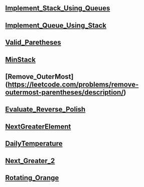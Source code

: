 ## [Implement_Stack_Using_Queues](https://leetcode.com/problems/implement-stack-using-queues/description/)

## [Implement_Queue_Using_Stack](https://leetcode.com/problems/implement-queue-using-stacks/)


## [Valid_Paretheses](https://leetcode.com/problems/valid-parentheses/submissions/1736594491/)

## [MinStack](https://leetcode.com/problems/min-stack/description/)

## [Remove_OuterMost] (https://leetcode.com/problems/remove-outermost-parentheses/description/)

## [Evaluate_Reverse_Polish](https://leetcode.com/problems/evaluate-reverse-polish-notation/)

## [NextGreaterElement](https://leetcode.com/problems/next-greater-element-i/description/)

## [DailyTemperature](https://leetcode.com/problems/daily-temperatures/submissions/1743355885/)

## [Next_Greater_2](https://leetcode.com/problems/next-greater-element-ii/submissions/1743851401/)

## [Rotating_Orange](https://leetcode.com/problems/rotting-oranges/)
